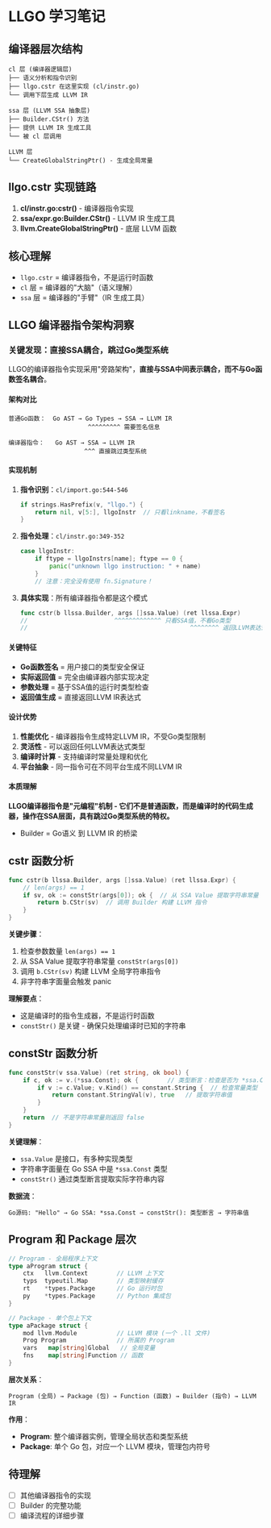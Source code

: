 # LLGO 学习笔记

## 编译器层次结构

```
cl 层 (编译器逻辑层)
├── 语义分析和指令识别
├── llgo.cstr 在这里实现 (cl/instr.go)
└── 调用下层生成 LLVM IR

ssa 层 (LLVM SSA 抽象层)  
├── Builder.CStr() 方法
├── 提供 LLVM IR 生成工具
└── 被 cl 层调用

LLVM 层
└── CreateGlobalStringPtr() - 生成全局常量
```

## llgo.cstr 实现链路

1. **cl/instr.go:cstr()** - 编译器指令实现
2. **ssa/expr.go:Builder.CStr()** - LLVM IR 生成工具  
3. **llvm.CreateGlobalStringPtr()** - 底层 LLVM 函数

## 核心理解

- `llgo.cstr` = 编译器指令，不是运行时函数
- `cl` 层 = 编译器的"大脑"（语义理解）
- `ssa` 层 = 编译器的"手臂"（IR 生成工具）

## LLGO 编译器指令架构洞察

### 关键发现：直接SSA耦合，跳过Go类型系统

LLGO的编译器指令实现采用"旁路架构"，**直接与SSA中间表示耦合，而不与Go函数签名耦合**。

#### 架构对比

```
普通Go函数：  Go AST → Go Types → SSA → LLVM IR
                      ^^^^^^^^^ 需要签名信息

编译器指令：   Go AST → SSA → LLVM IR  
                     ^^^ 直接跳过类型系统
```

#### 实现机制

1. **指令识别**：`cl/import.go:544-546`
   ```go
   if strings.HasPrefix(v, "llgo.") {
       return nil, v[5:], llgoInstr  // 只看linkname，不看签名
   }
   ```

2. **指令处理**：`cl/instr.go:349-352`
   ```go
   case llgoInstr:
       if ftype = llgoInstrs[name]; ftype == 0 {
           panic("unknown llgo instruction: " + name)
       }
       // 注意：完全没有使用 fn.Signature！
   ```

3. **具体实现**：所有编译器指令都是这个模式
   ```go
   func cstr(b llssa.Builder, args []ssa.Value) (ret llssa.Expr)
   //                        ^^^^^^^^^^^^^ 只看SSA值，不看Go类型
   //                                             ^^^^^^^^ 返回LLVM表达式
   ```

#### 关键特征

- **Go函数签名** = 用户接口的类型安全保证
- **实际返回值** = 完全由编译器内部实现决定
- **参数处理** = 基于SSA值的运行时类型检查
- **返回值生成** = 直接返回LLVM IR表达式

#### 设计优势

1. **性能优化** - 编译器指令生成特定LLVM IR，不受Go类型限制
2. **灵活性** - 可以返回任何LLVM表达式类型  
3. **编译时计算** - 支持编译时常量处理和优化
4. **平台抽象** - 同一指令可在不同平台生成不同LLVM IR

#### 本质理解

**LLGO编译器指令是"元编程"机制 - 它们不是普通函数，而是编译时的代码生成器，操作在SSA层面，具有跳过Go类型系统的特权。**
- Builder = Go语义 到 LLVM IR 的桥梁

## cstr 函数分析

```go
func cstr(b llssa.Builder, args []ssa.Value) (ret llssa.Expr) {
    // len(args) == 1 
    if sv, ok := constStr(args[0]); ok {  // 从 SSA Value 提取字符串常量
        return b.CStr(sv)  // 调用 Builder 构建 LLVM 指令
    }
}
```

**关键步骤**：
1. 检查参数数量 `len(args) == 1`
2. 从 SSA Value 提取字符串常量 `constStr(args[0])`
3. 调用 `b.CStr(sv)` 构建 LLVM 全局字符串指令
4. 非字符串字面量会触发 panic

**理解要点**：
- 这是编译时的指令生成器，不是运行时函数
- `constStr()` 是关键 - 确保只处理编译时已知的字符串

## constStr 函数分析

```go
func constStr(v ssa.Value) (ret string, ok bool) {
    if c, ok := v.(*ssa.Const); ok {        // 类型断言：检查是否为 *ssa.Const
        if v := c.Value; v.Kind() == constant.String {  // 检查常量类型
            return constant.StringVal(v), true   // 提取字符串值
        }
    }
    return  // 不是字符串常量则返回 false
}
```

**关键理解**：
- `ssa.Value` 是接口，有多种实现类型
- 字符串字面量在 Go SSA 中是 `*ssa.Const` 类型
- `constStr()` 通过类型断言提取实际字符串内容

**数据流**：
```
Go源码: "Hello" → Go SSA: *ssa.Const → constStr(): 类型断言 → 字符串值
```

## Program 和 Package 层次

```go
// Program - 全局程序上下文
type aProgram struct {
    ctx   llvm.Context        // LLVM 上下文
    typs  typeutil.Map        // 类型映射缓存
    rt    *types.Package      // Go 运行时包
    py    *types.Package      // Python 集成包
}

// Package - 单个包上下文  
type aPackage struct {
    mod llvm.Module           // LLVM 模块 (一个 .ll 文件)
    Prog Program              // 所属的 Program
    vars   map[string]Global   // 全局变量
    fns    map[string]Function // 函数
}
```

**层次关系**：
```
Program (全局) → Package (包) → Function (函数) → Builder (指令) → LLVM IR
```

**作用**：
- **Program**: 整个编译器实例，管理全局状态和类型系统
- **Package**: 单个 Go 包，对应一个 LLVM 模块，管理包内符号

## 待理解

- [ ] 其他编译器指令的实现
- [ ] Builder 的完整功能
- [ ] 编译流程的详细步骤